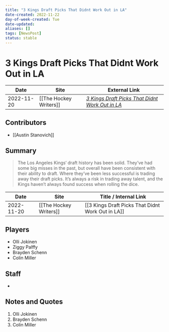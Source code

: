 ```yaml
---
title: "3 Kings Draft Picks That Didnt Work Out in LA"
date-created: 2022-11-22
day-of-week-created: Tue
date-updated: 
aliases: []
tags: [NewsPost]
status: stable
---
```


# 3 Kings Draft Picks That Didnt Work Out in LA

| Date       | Site                   | External Link                                                                                                            |
| ---------- | ---------------------- | ------------------------------------------------------------------------------------------------------------------------ |
| 2022-11-20 | [[The Hockey Writers]] | [*3 Kings Draft Picks That Didnt Work Out in LA*](https://thehockeywriters.com/kings-drafted-players-success-elsewhere/) |

## Contributors
- [[Austin Stanovich]]

## Summary
> The Los Angeles Kings‘ draft history has been solid. They’ve had some big misses in the past, but overall have been consistent with their ability to draft. Where they’ve been less successful is trading away their draft picks. It’s always a risk in trading away talent, and the Kings haven’t always found success when rolling the dice.

| Date       | Site                   | Title / Internal Link                             |
| ---------- | ---------------------- | ------------------------------------------------- |
| 2022-11-20 | [[The Hockey Writers]] | [[3 Kings Draft Picks That Didnt Work Out in LA]] |

## Players
- Olli Jokinen
- Ziggy Palffy
- Brayden Schenn
- Colin Miller

## Staff
- 

## Notes and Quotes
1) Olli Jokinen
2) Brayden Schenn
3) Colin Miller

